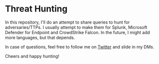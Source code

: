 # Threat Hunting
In this repository, I'll do an attempt to share queries to hunt for adversaries/TTPs. I usually attempt to make them for Splunk, Microsoft Defender for Endpoint and CrowdStrike Falcon. In the future, I might add more languages, but that depends.

In case of questions, feel free to follow me on [Twitter](https://twitter.com/_P1NGW1NG) and slide in my DMs.

Cheers and happy hunting!